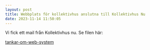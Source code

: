 ```yaml
---
layout: post
title: Webbplats för kollektivhus anslutna till Kollektivhus Nu
date: 2023-11-14 11:50:05
---
```


<!-- wp:paragraph -->
<p>Vi fick ett mail från Kollektivhus nu. Se filen här:</p>
<!-- /wp:paragraph -->

<!-- wp:file {"id":1708,"href":"/assets/2023/11/tankar-om-web-system.docx"} -->
<div class="wp-block-file"><a id="wp-block-file--media-3a288058-1bd7-4e8b-8c80-8845516f1625" href="/assets/2023/11/tankar-om-web-system.docx">tankar-om-web-system</a><a href="/assets/2023/11/tankar-om-web-system.docx" class="wp-block-file__button wp-element-button" download aria-describedby="wp-block-file--media-3a288058-1bd7-4e8b-8c80-8845516f1625"></a></div>
<!-- /wp:file -->